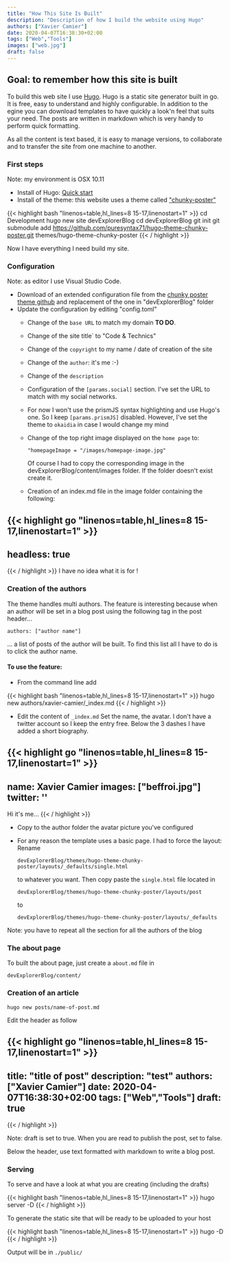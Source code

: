 ```yaml
---
title: "How This Site Is Built"
description: "Description of how I build the website using Hugo"
authors: ["Xavier Camier"]
date: 2020-04-07T16:38:30+02:00
tags: ["Web","Tools"]
images: ["web.jpg"]
draft: false
---
```


## Goal: to remember how this site is built

To build this web site I use [Hugo](https://gohugo.io/). Hugo is a static site generator built in go. It is free, easy to understand and highly configurable. In addition to the egine you can download templates to have quickly a look'n feel that suits your need. The posts are written in markdown which is very handy to perform quick formatting.

As all the content is text based, it is easy to manage versions, to collaborate and to transfer the site from one machine to another. 

### First steps

Note: my environment is OSX 10.11

- Install of Hugo: [Quick start](https://gohugo.io/getting-started/quick-start/)
- Install of the theme: this website uses a theme called ["chunky-poster"](https://themes.gohugo.io/hugo-theme-chunky-poster/)

{{< highlight bash "linenos=table,hl_lines=8 15-17,linenostart=1" >}}
cd Development
hugo new site devExplorerBlog
cd devExplorerBlog
git init
git submodule add https://github.com/puresyntax71/hugo-theme-chunky-poster.git themes/hugo-theme-chunky-poster
{{< / highlight >}}

Now I have everything I need build my site.

### Configuration

Note: as editor I use Visual Studio Code.

- Download of an extended configuration file from the [chunky poster theme github](https://github.com/puresyntax71/hugo-theme-chunky-poster/blob/master/exampleSite/config.toml) and replacement of the one in "devExplorerBlog" folder
- Update the configuration by editing "config.toml"
    - Change of the `base URL` to match my domain **TO DO**.
    - Change of the site title` to "Code & Technics"
    - Change of the `copyright` to my name / date of creation of the site
    - Change of the `author`: it's me :-)
    - Change of the `description`
    - Configuration of the `[params.social]` section. I've set the URL to match with my social networks.
    - For now I won't use the prismJS syntax highlighting and use Hugo's one. So I keep `[params.prismJS]` disabled. However, I've set the theme to `okaidia` in case I would change my mind
    - Change of the top right image displayed on the `home page` to:

        `"homepageImage = "/images/homepage-image.jpg"`

        Of course I had to copy the corresponding image in the devExplorerBlog/content/images folder. If the folder doesn't exist create it.

    - Creation of an index.md file in the image folder containing the following:

{{< highlight go "linenos=table,hl_lines=8 15-17,linenostart=1" >}}
---
headless: true
---
{{< / highlight >}}
I have no idea what it is for !

### Creation of the authors

The theme handles multi authors. The feature is interesting because when an author will be set in a blog post using the following tag in the post header...

`authors: ["author name"]`

... a list of posts of the author will be built. To find this list all I have to do is to click the author name.

#### To use the feature:
- From the command line add 

{{< highlight bash "linenos=table,hl_lines=8 15-17,linenostart=1" >}}
hugo new authors/xavier-camier/_index.md
{{< / highlight >}}

- Edit the content of `_index.md` Set the name, the avatar. I don't have a twitter account so I keep the entry free. Below the 3 dashes I have added a short biography.

{{< highlight go "linenos=table,hl_lines=8 15-17,linenostart=1" >}}
---
name: Xavier Camier
images: ["beffroi.jpg"]
twitter: ''
---

Hi it's me...
{{< / highlight >}}

- Copy to the author folder the avatar picture you've configured
- For any reason the template uses a basic page. I had to force the layout:
    Rename 

    `devExplorerBlog/themes/hugo-theme-chunky-poster/layouts/_defaults/single.html`

    to whatever you want. Then copy paste the `single.html` file located in

    `devExplorerBlog/themes/hugo-theme-chunky-poster/layouts/post`
    
    to 
    
    `devExplorerBlog/themes/hugo-theme-chunky-poster/layouts/_defaults`


Note: you have to repeat all the section for all the authors of the blog


### The about page

To built the about page, just create a `about.md` file in 

`devExplorerBlog/content/`


### Creation of an article

`hugo new posts/name-of-post.md`

Edit the header as follow

{{< highlight go "linenos=table,hl_lines=8 15-17,linenostart=1" >}}
---
title: "title of post"
description: "test"
authors: ["Xavier Camier"]
date: 2020-04-07T16:38:30+02:00
tags: ["Web","Tools"]
draft: true
---
{{< / highlight >}}

Note: draft is set to true. When you are read to publish the post, set to false.

Below the header, use text formatted with markdown to write a blog post.

### Serving

To serve and have a look at what you are creating (including the drafts)

{{< highlight bash "linenos=table,hl_lines=8 15-17,linenostart=1" >}}
hugo server -D
{{< / highlight >}}

To generate the static site that will be ready to be uploaded to your host

{{< highlight bash "linenos=table,hl_lines=8 15-17,linenostart=1" >}}
hugo -D
{{< / highlight >}}

Output will be in `./public/`